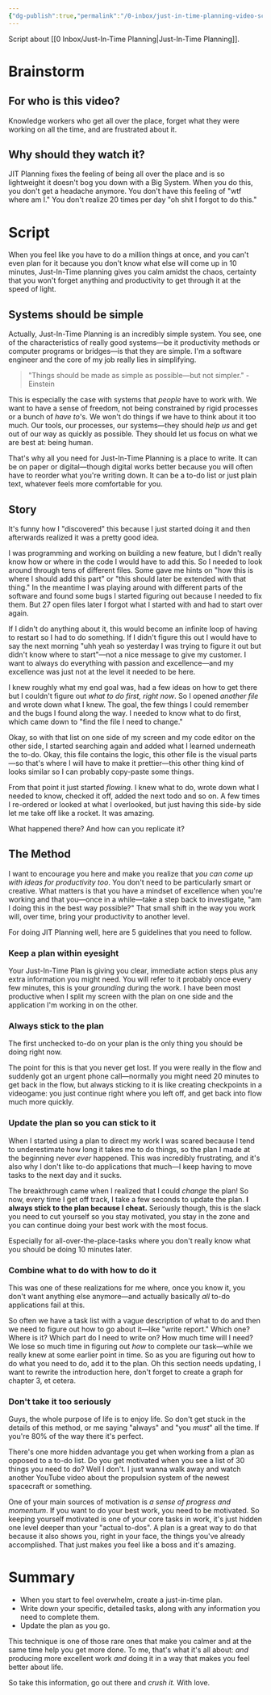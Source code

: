 ```yaml
---
{"dg-publish":true,"permalink":"/0-inbox/just-in-time-planning-video-script/"}
---
```


Script about [[0 Inbox/Just-In-Time Planning\|Just-In-Time Planning]].

# Brainstorm
## For who is this video?
Knowledge workers who get all over the place, forget what they were working on all the time, and are frustrated about it.

## Why should they watch it?
JIT Planning fixes the feeling of being all over the place and is so lightweight it doesn't bog you down with a Big System.
When you do this, you don't get a headache anymore.
You don't have this feeling of "wtf where am I."
You don't realize 20 times per day "oh shit I forgot to do this."

# Script
When you feel like you have to do a million things at once, and you can't even plan for it because you don't know what else will come up in 10 minutes, Just-In-Time planning gives you calm amidst the chaos, certainty that you won't forget anything and productivity to get through it at the speed of light.

## Systems should be simple
Actually, Just-In-Time Planning is an incredibly simple system. You see, one of the characteristics of really good systems—be it productivity methods or computer programs or bridges—is that they are simple. I'm a software engineer and the core of my job really lies in simplifying.

> "Things should be made as simple as possible—but not simpler." - Einstein

This is especially the case with systems that *people* have to work with. We want to have a sense of freedom, not being constrained by rigid processes or a bunch of *have to*'s. We won't do things if we have to think about it too much. Our tools, our processes, our systems—they should *help us* and get out of our way as quickly as possible. They should let us focus on what we are best at: being human.

That's why all you need for Just-In-Time Planning is a place to write. It can be on paper or digital—though digital works better because you will often have to reorder what you're writing down. It can be a to-do list or just plain text, whatever feels more comfortable for you.

## Story
It's funny how I "discovered" this because I just started doing it and then afterwards realized it was a pretty good idea.

I was programming and working on building a new feature, but I didn't really know how or where in the code I would have to add this. So I needed to look around through tens of different files. Some gave me hints on "how this is where I should add this part" or "this should later be extended with that thing." In the meantime I was playing around with different parts of the software and found some bugs I started figuring out because I needed to fix them. But 27 open files later I forgot what I started with and had to start over again.

If I didn't do anything about it, this would become an infinite loop of having to restart so I had to do something. If I didn't figure this out I would have to say the next morning "uhh yeah so yesterday I was trying to figure it out but didn't know where to start"—not a nice message to give my customer. I want to always do everything with passion and excellence—and my excellence was just not at the level it needed to be here.

I knew roughly what my end goal was, had a few ideas on how to get there but I couldn't figure out *what to do first, right now*. So I opened *another file* and wrote down what I knew. The goal, the few things I could remember and the bugs I found along the way. I needed to know what to do first, which came down to "find the file I need to change."

Okay, so with that list on one side of my screen and my code editor on the other side, I started searching again and added what I learned underneath the to-do. Okay, this file contains the logic, this other file is the visual parts—so that's where I will have to make it prettier—this other thing kind of looks similar so I can probably copy-paste some things.

From that point it just started *flowing*. I knew what to do, wrote down what I needed to know, checked it off, added the next todo and so on. A few times I re-ordered or looked at what I overlooked, but just having this side-by side let me take off like a rocket. It was amazing.

What happened there? And how can you replicate it?

## The Method
I want to encourage you here and make you realize that *you can come up with ideas for productivity too*. You don't need to be particularly smart or creative. What matters is that you have a mindset of excellence when you're working and that you—once in a while—take a step back to investigate, "am I doing this in the best way possible?" That small shift in the way you work will, over time, bring your productivity to another level.

For doing JIT Planning well, here are 5 guidelines that you need to follow.

### Keep a plan within eyesight
Your Just-In-Time Plan is giving you clear, immediate action steps plus any extra information you might need. You will refer to it probably once every few minutes, this is your *grounding* during the work. I have been most productive when I split my screen with the plan on one side and the application I'm working in on the other.

### Always stick to the plan
The first unchecked to-do on your plan is the only thing you should be doing right now. 

The point for this is that you never get lost. If you were really in the flow and suddenly got an urgent phone call—normally you might need 20 minutes to get back in the flow, but always sticking to it is like creating checkpoints in a videogame: you just continue right where you left off, and get back into flow much more quickly.

### Update the plan so you can stick to it
When I started using a plan to direct my work I was scared because I tend to underestimate how long it takes me to do things, so the plan I made at the beginning never *ever* happened. This was incredibly frustrating, and it's also why I don't like to-do applications that much—I keep having to move tasks to the next day and it sucks.

The breakthrough came when I realized that I could *change* the plan! So now, every time I get off track, I take a few seconds to update the plan. **I always stick to the plan because I cheat.** Seriously though, this is the slack you need to cut yourself so you stay motivated, you stay in the zone and you can continue doing your best work with the most focus.

Especially for all-over-the-place-tasks where you don't really know what you should be doing 10 minutes later.

### Combine what to do with how to do it
This was one of these realizations for me where, once you know it, you don't want anything else anymore—and actually basically *all* to-do applications fail at this.

So often we have a task list with a vague description of what to do and then we need to figure out how to go about it—like "write report." Which one? Where is it? Which part do I need to write on? How much time will I need? We lose so much time in figuring out *how* to complete our task—while we really knew at some earlier point in time. So as you are figuring out how to do what you need to do, add it to the plan. Oh this section needs updating, I want to rewrite the introduction here, don't forget to create a graph for chapter 3, et cetera.

### Don't take it too seriously
Guys, the whole purpose of life is to enjoy life. So don't get stuck in the details of this method, or me saying "always" and "you *must*" all the time. If you're 80% of the way there it's perfect.

There's one more hidden advantage you get when working from a plan as opposed to a to-do list. Do you get motivated when you see a list of 30 things you need to do? Well I don't. I just wanna walk away and watch another YouTube video about the propulsion system of the newest spacecraft or something.

One of your main sources of motivation is *a sense of progress and momentum*. If you want to do your best work, you need to be motivated. So keeping yourself motivated is one of your core tasks in work, it's just hidden one level deeper than your "actual to-dos". A plan is a great way to do that because it also shows you, right in your face, the things you've already accomplished. That just makes you feel like a boss and it's amazing.

# Summary
- When you start to feel overwhelm, create a just-in-time plan.
- Write down your specific, detailed tasks, along with any information you need to complete them.
- Update the plan as you go.

This technique is one of those rare ones that make you calmer and at the same time help you get more done. To me, that's what it's all about: *and* producing more excellent work *and* doing it in a way that makes you feel better about life.

So take this information, go out there and *crush it.* With love.